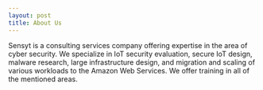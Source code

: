 ```yaml
---
layout: post
title: About Us
---
```


Sensyt is a consulting services company offering expertise in the area of cyber security. We specialize in IoT security evaluation, secure IoT design, malware research, large infrastructure design, and migration and scaling of various workloads to the Amazon Web Services. We offer training in all of the mentioned areas.
